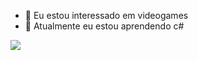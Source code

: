 - 👀 Eu estou interessado em videogames
- 🌱 Atualmente eu estou aprendendo c#


![](https://media.tenor.com/_Q1ixRUfvZYAAAAi/manimarcus.gif)

